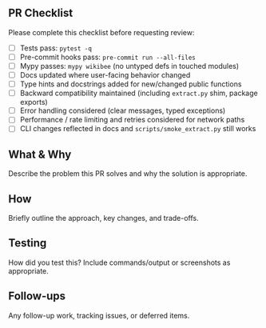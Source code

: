 ## PR Checklist

Please complete this checklist before requesting review:

- [ ] Tests pass: `pytest -q`
- [ ] Pre-commit hooks pass: `pre-commit run --all-files`
- [ ] Mypy passes: `mypy wikibee` (no untyped defs in touched modules)
- [ ] Docs updated where user-facing behavior changed
- [ ] Type hints and docstrings added for new/changed public functions
- [ ] Backward compatibility maintained (including `extract.py` shim, package exports)
- [ ] Error handling considered (clear messages, typed exceptions)
- [ ] Performance / rate limiting and retries considered for network paths
- [ ] CLI changes reflected in docs and `scripts/smoke_extract.py` still works

## What & Why

Describe the problem this PR solves and why the solution is appropriate.

## How

Briefly outline the approach, key changes, and trade-offs.

## Testing

How did you test this? Include commands/output or screenshots as appropriate.

## Follow-ups

Any follow-up work, tracking issues, or deferred items.
